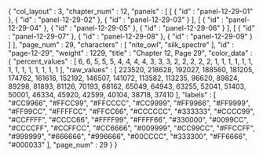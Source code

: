 {
  "col_layout" : 3,
  "chapter_num" : 12,
  "panels" : [
    [
      {
        "id" : "panel-12-29-01"
      },
      {
        "id" : "panel-12-29-02"
      },
      {
        "id" : "panel-12-29-03"
      }
    ],
    [
      {
        "id" : "panel-12-29-04"
      },
      {
        "id" : "panel-12-29-05"
      },
      {
        "id" : "panel-12-29-06"
      }
    ],
    [
      {
        "id" : "panel-12-29-07"
      },
      {
        "id" : "panel-12-29-08"
      },
      {
        "id" : "panel-12-29-09"
      }
    ]
  ],
  "page_num" : 29,
  "characters" : [
    "nite_owl",
    "silk_spectre"
  ],
  "id" : "page-12-29",
  "weight" : 1229,
  "title" : "Chapter 12, Page 29",
  "color_data" : {
    "percent_values" : [
      6,
      6,
      5,
      5,
      5,
      4,
      4,
      4,
      4,
      3,
      3,
      3,
      2,
      2,
      2,
      2,
      2,
      1,
      1,
      1,
      1,
      1,
      1,
      1,
      1,
      1,
      1,
      1,
      1,
      1,
      1
    ],
    "raw_values" : [
      223520,
      218628,
      192027,
      188560,
      181205,
      174762,
      161616,
      152192,
      146507,
      141072,
      113582,
      113235,
      96620,
      89824,
      89298,
      81893,
      81126,
      70193,
      68162,
      65049,
      64943,
      63255,
      52041,
      51403,
      50001,
      46334,
      45920,
      42599,
      40104,
      38718,
      37410
    ],
    "labels" : [
      "#CC9966",
      "#FFCC99",
      "#FFCCCC",
      "#CC9999",
      "#FF9966",
      "#FF9999",
      "#FF99CC",
      "#FFFFCC",
      "#FFCC66",
      "#CCCCCC",
      "#333333",
      "#CCCC99",
      "#CCFFFF",
      "#CCCC66",
      "#FFFF99",
      "#FFFF66",
      "#330000",
      "#0099CC",
      "#CCCCFF",
      "#CCFFCC",
      "#CC6666",
      "#009999",
      "#CC99CC",
      "#FFCCFF",
      "#999999",
      "#666666",
      "#996666",
      "#00CCCC",
      "#333300",
      "#FF6666",
      "#000033"
    ],
    "page_num" : 29
  }
}
